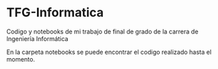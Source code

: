 # TFG-Informatica
 Codigo y notebooks de mi trabajo de final de grado de la carrera de Ingeniería Informática

 En la carpeta notebooks se puede encontrar el codigo realizado hasta el momento. 
